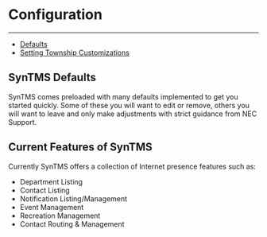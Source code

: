 # Configuration

---

- [Defaults](#section-1)
- [Setting Township Customizations](#section-2)

<a name="section-1"></a>
## SynTMS Defaults

SynTMS comes preloaded with many defaults implemented to get you started quickly. Some of these you will want to edit or remove, others you will want to leave and only make adjustments with strict guidance from NEC Support.

<a name="section-2"></a>
## Current Features of SynTMS

Currently SynTMS offers a collection of Internet presence features such as:
- Department Listing
- Contact Listing
- Notification Listing/Management
- Event Management
- Recreation Management
- Contact Routing & Management
